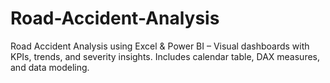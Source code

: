 # Road-Accident-Analysis
Road Accident Analysis using Excel &amp; Power BI – Visual dashboards with KPIs, trends, and severity insights. Includes calendar table, DAX measures, and data modeling.
